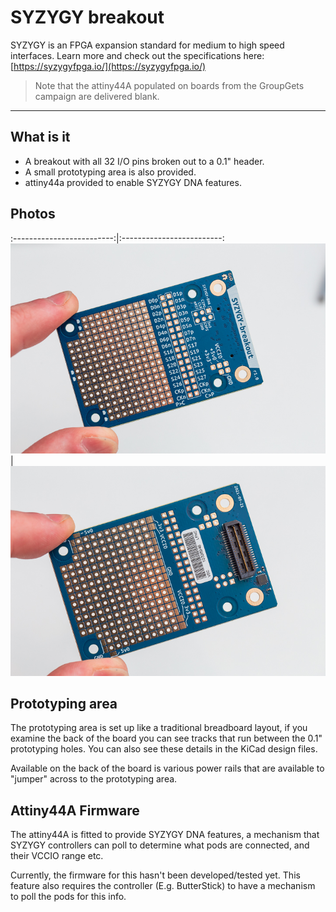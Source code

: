 # SYZYGY breakout

SYZYGY is an FPGA expansion standard for medium to high speed interfaces. Learn more and check out the specifications here: [https://syzygyfpga.io/](https://syzygyfpga.io/)

> Note that the attiny44A populated on boards from the GroupGets campaign are delivered blank.

---

## What is it

- A breakout with all 32 I/O pins broken out to a 0.1" header. 
- A small prototyping area is also provided.
- attiny44a provided to enable SYZYGY DNA features.


## Photos

:-------------------------:|:-------------------------:
![Front](syzygy-breakout-r1.0/docs/syzygy-breakout-r1.0-front.jpg)  |  ![Back](syzygy-breakout-r1.0/docs/syzygy-breakout-r1.0-back.jpg)

## Prototyping area

The prototyping area is set up like a traditional breadboard layout, if you examine the back of the board you can see tracks that run between the 0.1" prototyping holes.
You can also see these details in the KiCad design files.

Available on the back of the board is various power rails that are available to "jumper" across to the prototyping area.

## Attiny44A Firmware

The attiny44A is fitted to provide SYZYGY DNA features, a mechanism that SYZYGY controllers can poll to determine what pods are connected, and their VCCIO range etc.

Currently, the firmware for this hasn't been developed/tested yet. This feature also requires the controller (E.g. ButterStick) to have a mechanism to poll the pods for this info.

